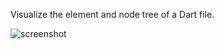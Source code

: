 Visualize the element and node tree of a Dart file.

![screenshot](https://raw.githubusercontent.com/jodinathan/element-tree-viewer/master/plugins/element-tree-vscode/media/generate_folder_MVC.gif)
